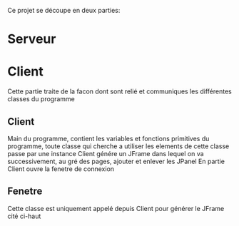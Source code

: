 Ce projet se découpe en deux parties:

Serveur
====================

Client
====================
Cette partie traite de la facon dont sont relié et communiques les différentes classes du programme

Client
---------
Main du programme, contient les variables et fonctions primitives du programme, toute classe qui cherche a utiliser les elements de cette classe passe par une instance
Client génére un JFrame dans lequel on va successivement, au gré des pages, ajouter et enlever les JPanel
En partie Client ouvre la fenetre de connexion

Fenetre
--------------
Cette classe est uniquement appelé depuis Client pour générer le JFrame cité ci-haut
